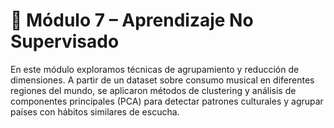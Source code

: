 # 🧬 Módulo 7 – Aprendizaje No Supervisado

En este módulo exploramos técnicas de agrupamiento y reducción de dimensiones. A partir de un dataset sobre consumo musical en diferentes regiones del mundo, se aplicaron métodos de clustering y análisis de componentes principales (PCA) para detectar patrones culturales y agrupar países con hábitos similares de escucha.
